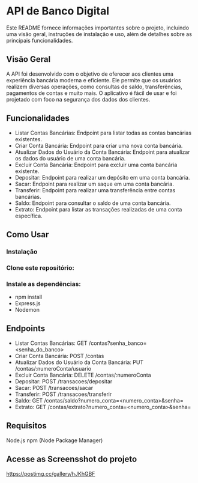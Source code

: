 # API de Banco Digital
Este README fornece informações importantes sobre o projeto, incluindo uma visão geral, instruções de instalação e uso, além de detalhes sobre as principais funcionalidades.

## Visão Geral
A API foi desenvolvido com o objetivo de oferecer aos clientes uma experiência bancária moderna e eficiente. Ele permite que os usuários realizem diversas operações, como consultas de saldo, transferências, pagamentos de contas e muito mais. O aplicativo é fácil de usar e foi projetado com foco na segurança dos dados dos clientes.

## Funcionalidades
- Listar Contas Bancárias: Endpoint para listar todas as contas bancárias existentes.
- Criar Conta Bancária: Endpoint para criar uma nova conta bancária.
- Atualizar Dados do Usuário da Conta Bancária: Endpoint para atualizar os dados do usuário de uma conta bancária.
- Excluir Conta Bancária: Endpoint para excluir uma conta bancária existente.
- Depositar: Endpoint para realizar um depósito em uma conta bancária.
- Sacar: Endpoint para realizar um saque em uma conta bancária.
- Transferir: Endpoint para realizar uma transferência entre contas bancárias.
- Saldo: Endpoint para consultar o saldo de uma conta bancária.
- Extrato: Endpoint para listar as transações realizadas de uma conta específica.

## Como Usar
### Instalação
### Clone este repositório:

### Instale as dependências:
- npm install
- Express.js
- Nodemon

## Endpoints
- Listar Contas Bancárias: GET /contas?senha_banco=<senha_do_banco>
- Criar Conta Bancária: POST /contas
- Atualizar Dados do Usuário da Conta Bancária: PUT /contas/:numeroConta/usuario
- Excluir Conta Bancária: DELETE /contas/:numeroConta
- Depositar: POST /transacoes/depositar
- Sacar: POST /transacoes/sacar
- Transferir: POST /transacoes/transferir
- Saldo: GET /contas/saldo?numero_conta=<numero_conta>&senha=<senha>
- Extrato: GET /contas/extrato?numero_conta=<numero_conta>&senha=<senha>

## Requisitos
Node.js
npm (Node Package Manager)

## Acesse as Screensshot do projeto
https://postimg.cc/gallery/hJKhGBF
